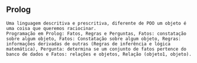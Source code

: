 ## Prolog
    Uma linguagem descritiva e prescritiva, diferente de POO um objeto é uma coisa que queremos raciocinar.
    Programação em Prolog: Fatos, Regras e Perguntas, Fatos: constatação sobre algum objeto, Fatos: Constatação sobre algum objeto, Regras: informações derivadas de outras (Regras de inferência e lógica matemática), Pergunta: determina se um conjunto de fatos pertence do banco de dados e Fatos: relações e objetos, Relação (objeto1, objeto).